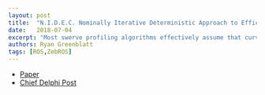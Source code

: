 ```yaml
---
layout: post
title:  "N.I.D.E.C. Nominally Iterative Deterministic Approach to Efficient Computation of Swerve Motion Profiles Limited by Wheel Acceleration and Velocity"
date:   2018-07-04
excerpt: "Most swerve profiling algorithms effectively assume that curvature and rotation have a negligible effect. For some paths this assumption can be very problematic, so we have developed an approach for using at wheel acceleration limited (trapezoidal) profiles."
authors: Ryan Greenblatt
tags: [ROS,ZebROS]
---
```

<ul style="text-align:left">
  <li><a href="https://www.chiefdelphi.com/media/papers/download/5505" target="\_blank">Paper</a></li>
  <li><a href="https://www.chiefdelphi.com/forums/showthread.php?threadid=165913" target="\_blank">Chief Delphi Post</a></li>
</ul>
